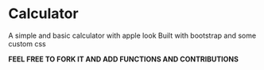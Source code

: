 # Calculator
A simple and basic calculator with apple look
Built with bootstrap and some custom css

**FEEL FREE TO FORK IT AND ADD FUNCTIONS AND CONTRIBUTIONS**
